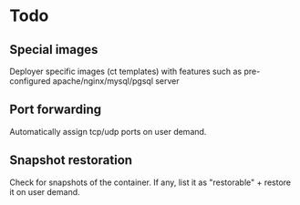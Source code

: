 # Todo
## Special images
Deployer specific images (ct templates) with features such as pre-configured apache/nginx/mysql/pgsql server  

## Port forwarding
Automatically assign tcp/udp ports on user demand.

## Snapshot restoration 
Check for snapshots of the container. If any, list it as "restorable" + restore it on user demand.
